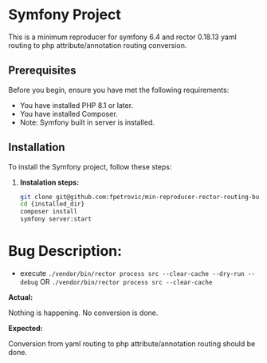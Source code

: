 # Symfony Project

This is a minimum reproducer for symfony 6.4 and rector 0.18.13 yaml routing to php attribute/annotation routing conversion.
## Prerequisites

Before you begin, ensure you have met the following requirements:
* You have installed PHP 8.1 or later.
* You have installed Composer.
* Note: Symfony built in server is installed.

## Installation

To install the Symfony project, follow these steps:

1. **Instalation steps:**
   ```bash
   git clone git@github.com:fpetrovic/min-reproducer-rector-routing-bug.git
   cd {installed_dir}
   composer install
   symfony server:start
    ```
   
# Bug Description:

- execute `./vendor/bin/rector process src --clear-cache --dry-run --debug` OR
`./vendor/bin/rector process src --clear-cache`

**Actual:**

Nothing is happening. No conversion is done.

**Expected:**

Conversion from yaml routing to php attribute/annotation routing should be done.

